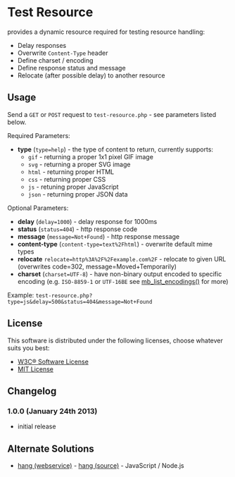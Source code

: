 # Test Resource #

provides a dynamic resource required for testing resource handling:

* Delay responses
* Overwrite `Content-Type` header
* Define charset / encoding
* Define response status and message
* Relocate (after possible delay) to another resource


## Usage ##

Send a `GET` or `POST` request to `test-resource.php` - see parameters listed below.

Required Parameters:

* **type** (`type=help`) - the type of content to return, currently supports:
  * `gif` - returning a proper 1x1 pixel GIF image
  * `svg` - returning a proper SVG image
  * `html` - returning proper HTML
  * `css` - returning proper CSS
  * `js` - retuning proper JavaScript
  * `json` - returning proper JSON data

Optional Parameters:

* **delay** (`delay=1000`) - delay response for 1000ms
* **status** (`status=404`) - http response code
* **message** (`message=Not+Found`) - http response message
* **content-type** (`content-type=text%2Fhtml`) - overwrite default mime types
* **relocate** `relocate=http%3A%2F%2Fexample.com%2F` - relocate to given URL (overwrites code=302, message=Moved+Temporarily)
* **charset** (`charset=UTF-8`) - have non-binary output encoded to specific encoding (e.g. `ISO-8859-1` or `UTF-16BE` see [mb_list_encodings()](http://php.net/manual/en/function.mb-list-encodings.php#example-2615) for more)

Example: `test-resource.php?type=js&delay=500&status=404&message=Not+Found`


## License ##

This software is distributed under the following licenses, choose whatever suits you best:

* [W3C® Software License](http://www.w3.org/Consortium/Legal/2002/copyright-software-20021231)
* [MIT License](http://opensource.org/licenses/mit-license)


## Changelog ##

### 1.0.0 (January 24th 2013) ###

* initial release


## Alternate Solutions ##

* [hang (webservice)](http://hang.nodester.com/) - [hang (source)](https://github.com/remy/hang) - JavaScript / Node.js

